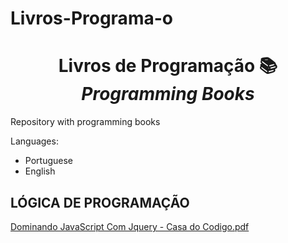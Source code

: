 # Livros-Programa-o
<h1 align="center"> Livros de Programação 📚</br><i>Programming Books</i></h1>


Repository with programming books

Languages:
* Portuguese
* English

##  LÓGICA DE PROGRAMAÇÃO
[Dominando JavaScript Com Jquery - Casa do Codigo.pdf](https://github.com/OmarFanzeres/Livros-Programa-o/blob/main/Dominando%20JavaScript%20Com%20Jquery%20-%20Casa%20do%20Codigo.pdf)</br>
